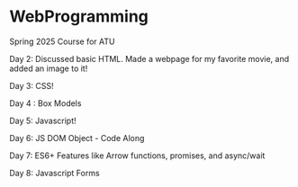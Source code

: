 # WebProgramming
Spring 2025 Course for ATU

Day 2: Discussed basic HTML. Made a webpage for my favorite movie,
and added an image to it! 

Day 3: CSS! 

Day 4 : Box Models

Day 5: Javascript!

Day 6: JS DOM Object - Code Along

Day 7: ES6+ Features like Arrow functions, promises, and async/wait

Day 8: Javascript Forms